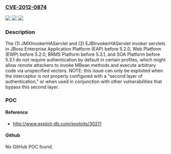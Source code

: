 ### [CVE-2012-0874](https://cve.mitre.org/cgi-bin/cvename.cgi?name=CVE-2012-0874)
![](https://img.shields.io/static/v1?label=Product&message=n%2Fa&color=blue)
![](https://img.shields.io/static/v1?label=Version&message=n%2Fa&color=blue)
![](https://img.shields.io/static/v1?label=Vulnerability&message=n%2Fa&color=brighgreen)

### Description

The (1) JMXInvokerHAServlet and (2) EJBInvokerHAServlet invoker servlets in JBoss Enterprise Application Platform (EAP) before 5.2.0, Web Platform (EWP) before 5.2.0, BRMS Platform before 5.3.1, and SOA Platform before 5.3.1 do not require authentication by default in certain profiles, which might allow remote attackers to invoke MBean methods and execute arbitrary code via unspecified vectors.  NOTE: this issue can only be exploited when the interceptor is not properly configured with a "second layer of authentication," or when used in conjunction with other vulnerabilities that bypass this second layer.

### POC

#### Reference
- http://www.exploit-db.com/exploits/30211

#### Github
No GitHub POC found.

